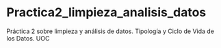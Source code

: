 # Practica2_limpieza_analisis_datos
Práctica 2 sobre limpieza y análisis de datos. Tipología y Ciclo de Vida de los Datos. UOC
